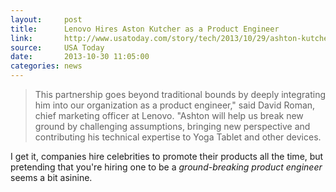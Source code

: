 ```yaml
---
layout:     post
title:      Lenovo Hires Aston Kutcher as a Product Engineer
link:       http://www.usatoday.com/story/tech/2013/10/29/ashton-kutcher-joins-lenovo-as-newest-product-engineer/3306987/
source:     USA Today
date:       2013-10-30 11:05:00
categories: news
---
```


> This partnership goes beyond traditional bounds by deeply integrating him into our organization
> as a product engineer," said David Roman, chief marketing officer at Lenovo. "Ashton will help us
> break new ground by challenging assumptions, bringing new perspective and contributing his technical
> expertise to Yoga Tablet and other devices.

I get it, companies hire celebrities to promote their products all the time, but pretending that you're hiring one to be a *ground-breaking product engineer* seems a bit asinine.